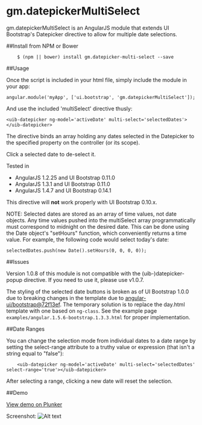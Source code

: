 gm.datepickerMultiSelect
========================

gm.datepickerMultiSelect is an AngularJS module that extends UI Bootstrap's Datepicker directive to allow for multiple date selections.

##Install from NPM or Bower

		$ (npm || bower) install gm.datepicker-multi-select --save

##Usage

Once the script is included in your html file, simply include the module in your app:

    angular.module('myApp', ['ui.bootstrap', 'gm.datepickerMultiSelect']);

And use the included 'multiSelect' directive thusly:

    <uib-datepicker ng-model='activeDate' multi-select='selectedDates'></uib-datepicker>

The directive binds an array holding any dates selected in the Datepicker to the specified property on the controller (or its scope).

Click a selected date to de-select it.

Tested in
 * AngularJS 1.2.25 and UI Bootstrap 0.11.0
 * AngularJS 1.3.1 and UI Bootstrap 0.11.0
 * AngularJS 1.4.7 and UI Bootstrap 0.14.1
 
This directive will **not** work properly with UI Bootstrap 0.10.x.

NOTE: Selected dates are stored as an array of time values, not date objects. Any time values pushed into the multiSelect array programmatically must correspond to midnight on the desired date. This can be done using the Date object's "setHours" function, which conveniently returns a time value. For example, the following code would select today's date:

    selectedDates.push(new Date().setHours(0, 0, 0, 0));

##Issues

Version 1.0.8 of this module is not compatible with the (uib-)datepicker-popup directive. If you need to use it, please use v1.0.7.

The styling of the selected date buttons is broken as of UI Bootstrap 1.0.0 due to breaking changes in the template due to [angular-ui/bootstrap@72f13ef](https://github.com/angular-ui/bootstrap/commit/72f13ef38b1f460dc7d288a45368e2d0b6df093d). The temporary solution is to replace the day.html template with one based on `ng-class`. See the example page `examples/angular.1.5.6-bootstrap.1.3.3.html` for proper implementation.

##Date Ranges

You can change the selection mode from individual dates to a date range by setting the select-range attribute to a truthy value or expression (that isn't a string equal to "false"):

		<uib-datepicker ng-model='activeDate' multi-select='selectedDates' select-range='true'></uib-datepicker>

After selecting a range, clicking a new date will reset the selection.

##Demo

<a href='http://plnkr.co/edit/iVSdXt?p=preview' target='_blank'>View demo on Plunker</a>

Screenshot:
![Alt text](screenshot.png "Screenshot")
